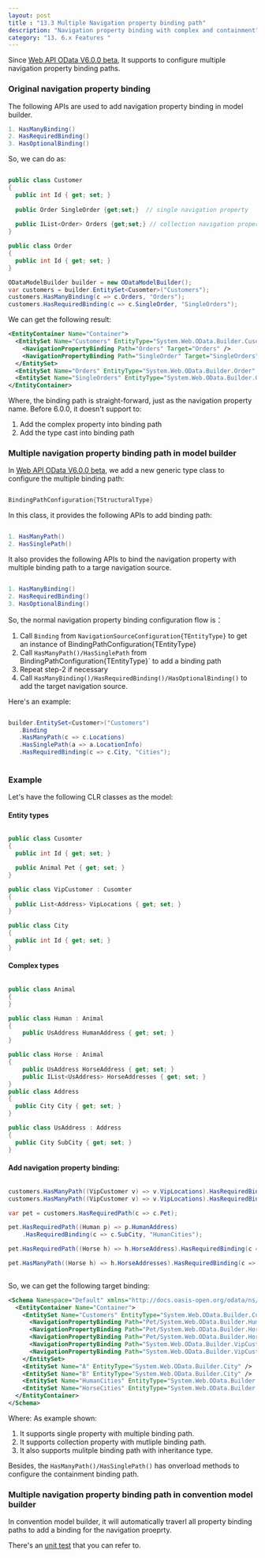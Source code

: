 ```yaml
---
layout: post
title : "13.3 Multiple Navigation property binding path"
description: "Navigation property binding with complex and containment"
category: "13. 6.x Features "
---
```


Since [Web API OData V6.0.0 beta](https://www.nuget.org/packages/Microsoft.AspNet.OData/6.0.0-beta2), It supports to configure multiple navigation property binding paths.

### Original navigation property binding

The following APIs are used to add navigation property binding in model builder.

```C#
1. HasManyBinding()
2. HasRequiredBinding()
3. HasOptionalBinding()
```

So, we can do as:

```C#

public class Customer
{
  public int Id { get; set; }
  
  public Order SingleOrder {get;set;}  // single navigation property
  
  public IList<Order> Orders {get;set;} // collection navigation property
}

public class Order
{
  public int Id { get; set; }
}

ODataModelBuilder builder = new ODataModelBuilder();
var customers = builder.EntitySet<Cusomter>("Customers");
customers.HasManyBinding(c => c.Orders, "Orders");
customers.HasRequiredBinding(c => c.SingleOrder, "SingleOrders");

```

We can get the following result:

```xml
<EntityContainer Name="Container">
  <EntitySet Name="Customers" EntityType="System.Web.OData.Builder.Cusomter">
    <NavigationPropertyBinding Path="Orders" Target="Orders" />
    <NavigationPropertyBinding Path="SingleOrder" Target="SingleOrders" />
  </EntitySet>
  <EntitySet Name="Orders" EntityType="System.Web.OData.Builder.Order" />
  <EntitySet Name="SingleOrders" EntityType="System.Web.OData.Builder.Order" />
</EntityContainer>
```

Where, the binding path is straight-forward, just as the navigation property name.
Before 6.0.0, it doesn't support to:

1. Add the complex property into binding path
2. Add the type cast into binding path


### Multiple navigation property binding path in model builder

In [Web API OData V6.0.0 beta](https://www.nuget.org/packages/Microsoft.AspNet.OData/6.0.0-beta2), we add a new generic type class to configure the multiple binding path:

```C#

BindingPathConfiguration{TStructuralType}

```

In this class, it provides the following APIs to add binding path:

```C#

1. HasManyPath()
2. HasSinglePath()

```

It also provides the following APIs to bind the navigation property with multiple binding path to a targe navigation source.

```C#

1. HasManyBinding()
2. HasRequiredBinding()
3. HasOptionalBinding()

```

So, the normal navigation property binding configuration flow is：

1. Call `Binding` from `NavigationSourceConfiguration{TEntityType}` to get an instance of BindingPathConfiguration{TEntityType}
2. Call `HasManyPath()/HasSinglePath` from BindingPathConfiguration{TEntityType}` to add a binding path
3. Repeat step-2 if necessary
4. Call `HasManyBinding()/HasRequiredBinding()/HasOptionalBinding()` to add the target navigation source.

Here's an example:

```C#

builder.EntitySet<Customer>("Customers")
   .Binding
   .HasManyPath(c => c.Locations)
   .HasSinglePath(a => a.LocationInfo)
   .HasRequiredBinding(c => c.City, "Cities");
   
```

### Example

Let's have the following CLR classes as the model:

#### Entity types

```C#

public class Cusomter
{
  public int Id { get; set; }

  public Animal Pet { get; set; }
}

public class VipCustomer : Cusomter
{
  public List<Address> VipLocations { get; set; }
}

public class City
{
  public int Id { get; set; }
}

```

#### Complex types

```C#

public class Animal
{
}

public class Human : Animal
{
    public UsAddress HumanAddress { get; set; }
}

public class Horse : Animal
{
    public UsAddress HorseAddress { get; set; }
    public IList<UsAddress> HorseAddresses { get; set; }
}
public class Address
{
  public City City { get; set; }
}

public class UsAddress : Address
{
  public City SubCity { get; set; }
}

```

#### Add navigation property binding:

```C#

customers.HasManyPath((VipCustomer v) => v.VipLocations).HasRequiredBinding(a => a.City, "A");
customers.HasManyPath((VipCustomer v) => v.VipLocations).HasRequiredBinding((UsAddress a) => a.SubCity, "B");

var pet = customers.HasRequiredPath(c => c.Pet);

pet.HasRequiredPath((Human p) => p.HumanAddress)
    .HasRequiredBinding(c => c.SubCity, "HumanCities");

pet.HasRequiredPath((Horse h) => h.HorseAddress).HasRequiredBinding(c => c.SubCity, "HorseCities");

pet.HasManyPath((Horse h) => h.HorseAddresses).HasRequiredBinding(c => c.SubCity, "HorseCities");
  
```

So, we can get the following target binding:

```xml
<Schema Namespace="Default" xmlns="http://docs.oasis-open.org/odata/ns/edm">
  <EntityContainer Name="Container">
    <EntitySet Name="Customers" EntityType="System.Web.OData.Builder.Cusomter">
      <NavigationPropertyBinding Path="Pet/System.Web.OData.Builder.Human/HumanAddress/SubCity" Target="HumanCities" />
      <NavigationPropertyBinding Path="Pet/System.Web.OData.Builder.Horse/HorseAddress/SubCity" Target="HorseCities" />
      <NavigationPropertyBinding Path="Pet/System.Web.OData.Builder.Horse/HorseAddresses/SubCity" Target="HorseCities" />
      <NavigationPropertyBinding Path="System.Web.OData.Builder.VipCustomer/VipLocations/System.Web.OData.Builder.UsAddress/SubCity" Target="B" />
      <NavigationPropertyBinding Path="System.Web.OData.Builder.VipCustomer/VipLocations/City" Target="A" />
    </EntitySet>
    <EntitySet Name="A" EntityType="System.Web.OData.Builder.City" />
    <EntitySet Name="B" EntityType="System.Web.OData.Builder.City" />
    <EntitySet Name="HumanCities" EntityType="System.Web.OData.Builder.City" />
    <EntitySet Name="HorseCities" EntityType="System.Web.OData.Builder.City" />
  </EntityContainer>
</Schema>
```

Where: As example shown:

1. It supports single property with multiple binding path.
2. It supports collection property with mutliple binding path.
3. It also supports mulitple binding path with inheritance type.

Besides, the `HasManyPath()/HasSinglePath()` has onverload methods to configure the containment binding path. 


### Multiple navigation property binding path in convention model builder

In convention model builder, it will automatically traverl all property binding paths to add a binding for the navigation proeprty.

There's an [unit test](https://github.com/OData/WebApi/blob/OData60/OData/test/UnitTest/System.Web.OData.Test/OData/MetadataControllerTest.cs#L1070-L1114) that you can refer to. 

